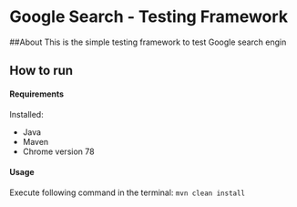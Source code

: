 # Google Search - Testing Framework
##About
This is the simple testing framework to test Google search engin

## How to run
#### Requirements 
Installed:
* Java
* Maven
* Chrome version 78

#### Usage
Execute following command in the terminal:
``mvn clean install``